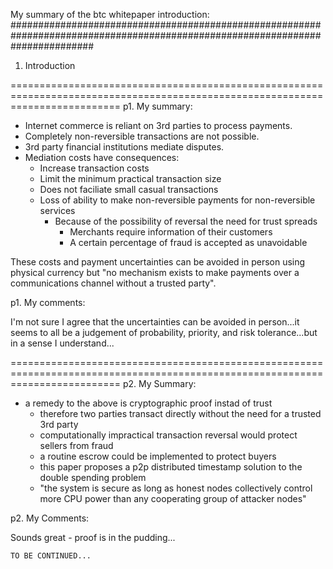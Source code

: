 My summary of the btc whitepaper introduction:
###############################################################################################################################

1. Introduction

===============================================================================================================================
p1. My summary:

- Internet commerce is reliant on 3rd parties to process payments.
- Completely non-reversible transactions are not possible.
- 3rd party financial institutions mediate disputes.
- Mediation costs have consequences:
    - Increase transaction costs
    - Limit the minimum practical transaction size
    - Does not faciliate small casual transactions
    - Loss of ability to make non-reversible payments for non-reversible services
        - Because of the possibility of reversal the need for trust spreads
            - Merchants require information of their customers
            - A certain percentage of fraud is accepted as unavoidable

These costs and payment uncertainties can be avoided in person using physical currency but "no mechanism exists to make payments over a communications channel without a trusted party".

p1. My comments:

I'm not sure I agree that the uncertainties can be avoided in person...it seems to all be a judgement of probability, priority, and risk tolerance...but in a sense I understand...

===============================================================================================================================
p2. My Summary:

- a remedy to the above is cryptographic proof instad of trust
    - therefore two parties transact directly without the need for a trusted 3rd party
    - computationally impractical transaction reversal would protect sellers from fraud
    - a routine escrow could be implemented to protect buyers
    - this paper proposes a p2p distributed timestamp solution to the double spending problem
    - "the system is secure as long as honest nodes collectively control more CPU power than any cooperating group of attacker nodes"

p2. My Comments:

Sounds great - proof is in the pudding...




    TO BE CONTINUED...
